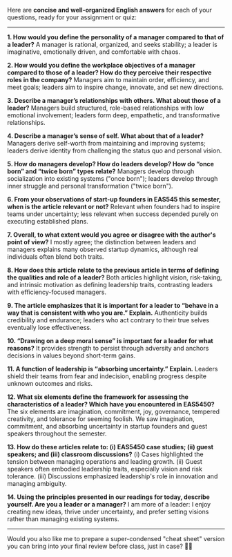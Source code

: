Here are **concise and well-organized English answers** for each of your questions, ready for your assignment or quiz:

------

**1. How would you define the personality of a manager compared to that of a leader?**
 A manager is rational, organized, and seeks stability; a leader is imaginative, emotionally driven, and comfortable with chaos.

**2. How would you define the workplace objectives of a manager compared to those of a leader? How do they perceive their respective roles in the company?**
 Managers aim to maintain order, efficiency, and meet goals; leaders aim to inspire change, innovate, and set new directions.

**3. Describe a manager’s relationships with others. What about those of a leader?**
 Managers build structured, role-based relationships with low emotional involvement; leaders form deep, empathetic, and transformative relationships.

**4. Describe a manager’s sense of self. What about that of a leader?**
 Managers derive self-worth from maintaining and improving systems; leaders derive identity from challenging the status quo and personal vision.

**5. How do managers develop? How do leaders develop? How do “once born” and “twice born” types relate?**
 Managers develop through socialization into existing systems ("once born"); leaders develop through inner struggle and personal transformation ("twice born").

**6. From your observations of start-up founders in EAS545 this semester, when is the article relevant or not?**
 Relevant when founders had to inspire teams under uncertainty; less relevant when success depended purely on executing established plans.

**7. Overall, to what extent would you agree or disagree with the author's point of view?**
 I mostly agree; the distinction between leaders and managers explains many observed startup dynamics, although real individuals often blend both traits.

**8. How does this article relate to the previous article in terms of defining the qualities and role of a leader?**
 Both articles highlight vision, risk-taking, and intrinsic motivation as defining leadership traits, contrasting leaders with efficiency-focused managers.

**9. The article emphasizes that it is important for a leader to “behave in a way that is consistent with who you are.” Explain.**
 Authenticity builds credibility and endurance; leaders who act contrary to their true selves eventually lose effectiveness.

**10. “Drawing on a deep moral sense” is important for a leader for what reasons?**
 It provides strength to persist through adversity and anchors decisions in values beyond short-term gains.

**11. A function of leadership is “absorbing uncertainty.” Explain.**
 Leaders shield their teams from fear and indecision, enabling progress despite unknown outcomes and risks.

**12. What six elements define the framework for assessing the characteristics of a leader? Which have you encountered in EAS5450?**
 The six elements are imagination, commitment, joy, governance, tempered creativity, and tolerance for seeming foolish.
 We saw imagination, commitment, and absorbing uncertainty in startup founders and guest speakers throughout the semester.

**13. How do these articles relate to: (i) EAS5450 case studies; (ii) guest speakers; and (iii) classroom discussions?**
 (i) Cases highlighted the tension between managing operations and leading growth.
 (ii) Guest speakers often embodied leadership traits, especially vision and risk tolerance.
 (iii) Discussions emphasized leadership's role in innovation and managing ambiguity.

**14. Using the principles presented in our readings for today, describe yourself. Are you a leader or a manager?**
 I am more of a leader: I enjoy creating new ideas, thrive under uncertainty, and prefer setting visions rather than managing existing systems.

------

Would you also like me to prepare a super-condensed "cheat sheet" version you can bring into your final review before class, just in case? 📄✅